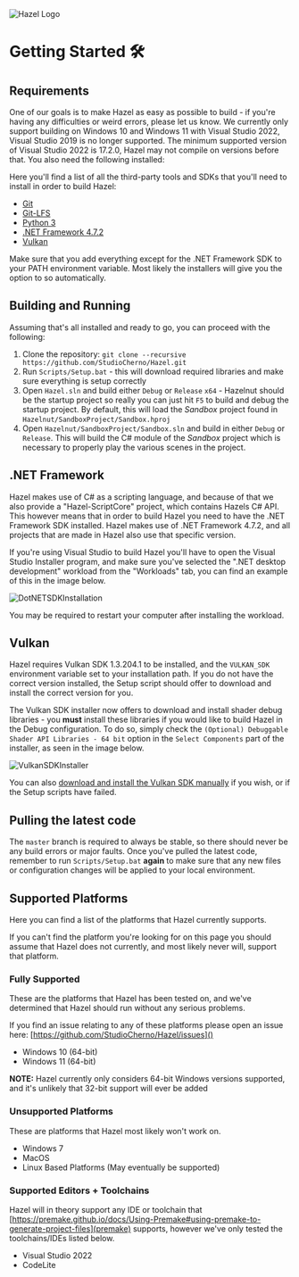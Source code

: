 <div class="title"> 
    <img src="/res/HazelGradientLogo-Square.png" alt="Hazel Logo" />
    <h1> Getting Started 🛠️ </h1>
</div>
 
## Requirements
One of our goals is to make Hazel as easy as possible to build - if you're having any difficulties or weird errors, please let us know. We currently only support building on Windows 10 and Windows 11 with Visual Studio 2022, Visual Studio 2019 is no longer supported. The minimum supported version of Visual Studio 2022 is 17.2.0, Hazel may not compile on versions before that. You also need the following installed:

Here you'll find a list of all the third-party tools and SDKs that you'll need to install in order to build Hazel:
 - [Git](https://git-scm.com/downloads)
 - [Git-LFS](https://git-lfs.github.com/)
 - [Python 3](https://www.python.org/downloads/)
 - [.NET Framework 4.7.2](#net-framework)
 - [Vulkan](#vulkan)

Make sure that you add everything except for the .NET Framework SDK to your PATH environment variable. Most likely the installers will give you the option to so automatically.

## Building and Running
Assuming that's all installed and ready to go, you can proceed with the following:

1. Clone the repository: `git clone --recursive https://github.com/StudioCherno/Hazel.git`
2. Run `Scripts/Setup.bat` - this will download required libraries and make sure everything is setup correctly
3. Open `Hazel.sln` and build either `Debug` or `Release` `x64` - Hazelnut should be the startup project so really you can just hit `F5` to build and debug the startup project. By default, this will load the _Sandbox_ project found in `Hazelnut/SandboxProject/Sandbox.hproj`
4. Open `Hazelnut/SandboxProject/Sandbox.sln` and build in either `Debug` or `Release`. This will build the C# module of the _Sandbox_ project which is necessary to properly play the various scenes in the project.

## .NET Framework
Hazel makes use of C# as a scripting language, and because of that we also provide a "Hazel-ScriptCore" project, which contains Hazels C# API. This however means that in order to build Hazel you need to have the .NET Framework SDK installed. Hazel makes use of .NET Framework 4.7.2, and all projects that are made in Hazel also use that specific version.

If you're using Visual Studio to build Hazel you'll have to open the Visual Studio Installer program, and make sure you've selected the ".NET desktop development" workload from the "Workloads" tab, you can find an example of this in the image below.

![DotNETSDKInstallation](/res/NETFrameworkWorkload.jpg)

You may be required to restart your computer after installing the workload.

## Vulkan
Hazel requires Vulkan SDK 1.3.204.1 to be installed, and the `VULKAN_SDK` environment variable set to your installation path. If you do not have the correct version installed, the Setup script should offer to download and install the correct version for you.

The Vulkan SDK installer now offers to download and install shader debug libraries - you **must** install these libraries if you would like to build Hazel in the Debug configuration. To do so, simply check the `(Optional) Debuggable Shader API Libraries - 64 bit` option in the `Select Components` part of the installer, as seen in the image below.

![VulkanSDKInstaller](/res/GettingStarted_VulkanDebugLibs.jpg)

You can also [download and install the Vulkan SDK manually](https://sdk.lunarg.com/sdk/download/1.3.204.1/windows/VulkanSDK-1.3.204.1-Installer.exe) if you wish, or if the Setup scripts have failed.

## Pulling the latest code
The `master` branch is required to always be stable, so there should never be any build errors or major faults. Once you've pulled the latest code, remember to run `Scripts/Setup.bat` **again** to make sure that any new files or configuration changes will be applied to your local environment.

## Supported Platforms

Here you can find a list of the platforms that Hazel currently supports.

If you can't find the platform you're looking for on this page you should assume that Hazel does not currently, and most likely never will, support that platform.

### Fully Supported
These are the platforms that Hazel has been tested on, and we've determined that Hazel should run without any serious problems.

If you find an issue relating to any of these platforms please open an issue here: [https://github.com/StudioCherno/Hazel/issues]()

* Windows 10 (64-bit)
* Windows 11 (64-bit)

**NOTE:** Hazel currently only considers 64-bit Windows versions supported, and it's unlikely that 32-bit support will ever be added

### Unsupported Platforms
These are platforms that Hazel most likely won't work on.

* Windows 7
* MacOS
* Linux Based Platforms (May eventually be supported)

### Supported Editors + Toolchains
Hazel will in theory support any IDE or toolchain that [https://premake.github.io/docs/Using-Premake#using-premake-to-generate-project-files](premake) supports, however we've only tested the toolchains/IDEs listed below.

* Visual Studio 2022
* CodeLite
